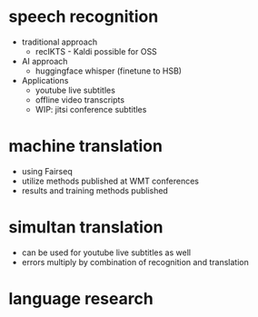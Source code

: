 # speech recognition

* traditional approach
    * recIKTS - Kaldi possible for OSS
* AI approach
    * huggingface whisper (finetune to HSB)
* Applications
    * youtube live subtitles
    * offline video transcripts
    * WIP: jitsi conference subtitles

# machine translation

* using Fairseq
* utilize methods published at WMT conferences
* results and training methods published

# simultan translation

* can be used for youtube live subtitles as well
* errors multiply by combination of recognition and translation

# language research


